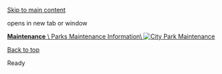 [Skip to main content](https://www.pittsburghpa.gov/Recreation-Events/Parks/Parks-Rotating-Banner/Parks-Maintenance#main-content)

opens in new tab or window

[**Maintenance** \\
Parks Maintenance Information\\
![City Park Maintenance](https://www.pittsburghpa.gov/files/assets/city/v/1/parks/images/rotating-banner/parks-maintenance-1.jpg)](https://www.pittsburghpa.gov/Recreation-Events/About-Parks/Park-Maintenance)

[Back to top](https://www.pittsburghpa.gov/Recreation-Events/Parks/Parks-Rotating-Banner/Parks-Maintenance#body-top)

Ready
